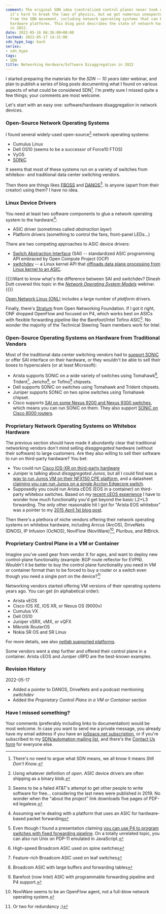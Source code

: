 ```yaml
---
comment: The original SDN idea (centralized control plane) never took off because
  it's hard to break the laws of physics, but we got numerous unexpected benefits
  from the SDN movement, including network operating systems that can be run on third-party
  hardware platforms. This blog post describes the state of network hardware disaggregation
  in 2022.
date: 2022-05-16 06:36:00+00:00
lastmod: 2022-05-17 14:31:00
sdn_hype_tag: back
series:
- sdn_hype
tags:
- SDN
title: Networking Hardware/Software Disaggregation in 2022
---
```

I started preparing the materials for the _SDN -- 10 years later_ webinar, and plan to publish a series of blog posts documenting what I found on various aspects of what could be considered SDN[^SDN]. I'm pretty sure I missed quite a few things; your comments are most welcome.

Let's start with an easy one: software/hardware disaggregation in network devices. 

### Open-Source Network Operating Systems

I found several widely-used open-source[^OS] network operating systems:
<!--more-->
[^OS]: Using whatever definition of _open_. ASIC device drivers are often shipping as a binary blob.

[^SDN]: There's no need to argue what SDN means, we all know it means _Still Don't Know_.

* Cumulus Linux
* Dell OS10 (seems to be a successor of Force10 FTOS)
* VyOS
* [SONiC](https://en.wikipedia.org/wiki/SONiC_(operating_system))

It seems that most of these systems run on a variety of switches from whitebox- and traditional data center switching vendors.

Then there are things likes [FBOSS](https://github.com/facebook/fboss) and [DANOS](https://www.danosproject.org/)[^DANOS]. Is anyone (apart from their creator) using them? I have no idea.

[^DANOS]: Seems to be a failed AT&T's attempt to get other people to write software for free... considering the last news were published in 2019. No wonder when the "about the project" link downloads five pages of PDF-ed legalese.

### Linux Device Drivers

You need at least two software components to glue a network operating system to the hardware[^SW]:

[^SW]: Assuming we're dealing with a platform that uses an ASIC for hardware-based packet forwarding

* ASIC driver (sometimes called *abstraction layer*)
* Platform drivers (something to control the fans, front-panel LEDs...)

There are two competing approaches to ASIC device drivers:

* [Switch Abstraction Interface](https://www.opencompute.org/documents/switch-abstraction-interface-ocp-specification-v0-2-pdf) (SAI) -- standardized ASIC programming API embraced by Open Compute Project (OCP)
* [switchdev](https://www.kernel.org/doc/html/latest/networking/switchdev.html) -- a Linux kernel API that [offloads data plane processing from Linux kernel to an ASIC](/2018/01/packet-forwarding-on-linux-on-software.html).

{{<note info>}}Want to know what's the difference between SAI and switchdev? Dinesh Dutt covered this topic in the _[Network Operating System Models](https://www.ipspace.net/Network_Operating_System_Models)_ webinar.{{</note>}}

[Open Network Linux (ONL)](https://github.com/opencomputeproject/OpenNetworkLinux) includes a large number of *platform* drivers.

Finally, there's [Stratum](https://opennetworking.org/stratum/) from Open Networking Foundation. If I got it right, ONF dropped OpenFlow and focused on P4, which works best on ASICs with flexible forwarding pipeline like the Barefoot/Intel Tofino ASIC[^P4B]. No wonder the majority of the Technical Steering Team members work for Intel.

[^P4B]: Even though I found a presentation claiming [you can use P4 to program switches with fixed forwarding pipeline](https://opennetworking.org/wp-content/uploads/2019/09/3.30pm-Max-Pudelko-Stratum-FPM-Compiler.pdf). On a totally unrelated topic, you can also run Unix on PDP-11 emulated in JavaScript.

### Open-Source Operating Systems on Hardware from Traditional Vendors

Most of the traditional data center switching vendors had to [support SONiC](https://github.com/sonic-net/SONiC/wiki/Supported-Devices-and-Platforms) or offer SAI interface on their hardware, or they wouldn't be able to sell their boxes to hyperscalers (or at least Microsoft):

* Arista supports SONiC on a wide variety of switches using Tomahawk[^TH], Trident[^TD], Jericho[^JR], or Tofino[^TF] chipsets.
* Dell supports SONiC on switches using Tomahawk and Trident chipsets.
* Juniper supports SONiC on two spine switches using Tomahawk chipset.
* Cisco supports [SAI on some Nexus 9200 and Nexus 9300 switches](https://blogs.cisco.com/datacenter/new-portability-options-for-ciscos-data-center-networking), which means you can run SONiC on them. They also support [SONiC on Cisco 8000 routers](https://blogs.cisco.com/sp/cisco-goes-sonic-on-cisco-8000).

[^TH]: High-speed Broadcom ASIC used on spine switches

[^TD]: Feature-rich Broadcom ASIC used on leaf switches

[^JR]: Broadcom ASIC with large buffers and forwarding tables

[^TF]: Barefoot (now Intel) ASIC with programmable forwarding pipeline and P4 support.

### Proprietary Network Operating Systems on Whitebox Hardware

The previous section should have made it abundantly clear that traditional networking vendors don't mind selling _disaggregated_ hardware (without their software) to large customers. Are they also willing to sell their software to run on third-party hardware? You bet:

* You could run [Cisco IOS-XR on third-party hardware](https://xrdocs.io/cloud-scale-networking/blogs/2018-03-08-enabling-ios-xr-on-third-party-network-hardware/)
* Juniper is talking about _disaggregated Junos_, but all I could find was a [way to run Junos VM on their NFX150 CPE platform](https://www.juniper.net/documentation/us/en/software/junos/nfx150-getting-started/topics/topic-map/nfx150-overview.html), and a datasheet [claiming you can run Junos on a single Accton Edgecore switch](https://www.juniper.net/assets/us/en/local/pdf/datasheets/1000641-en.pdf).
* Supposedly you could run Arista cEOS (EOS in a container) on third-party whitebox switches. Based on my [recent cEOS experience](/2022/03/dataplane-quirks-virtual-devices.html) I have to wonder how much functionality you'd get beyond the basic L2+L3 forwarding. The only other reasonable hit I got for "Arista EOS whitebox" was a pointer to my [2015 April 1st blog post](/2015/04/arista-eos-available-on-whitebox.html).

Then there's a plethora of niche vendors offering their network operating systems on whitebox hardware, including Arrcus (ArcOS), DriveNets (DNOS), IP Infusion (OcNOS), NoviFlow (NoviWare)[^NF], Pluribus, and RtBrick.

[^NF]: NoviWare seems to be an OpenFlow agent, not a full-blow network operating system.

### Proprietary Control Plane in a VM or Container

Imagine you've used gear from vendor X for ages, and want to deploy new control-plane functionality (example: BGP route reflector for EVPN). Wouldn't it be better to buy the control plane functionality you need in VM or container format than to be forced to buy a router or a switch even though you need a single port on the device?[^2RED]

Networking vendors started offering VM versions of their operating systems years ago. You can get (in alphabetical order):

* Arista vEOS
* Cisco IOS XE, IOS XR, or Nexus OS (9000v)
* Cumulus VX
* Dell OS10
* Juniper vSRX, vMX, or vQFX
* Mikrotik RouterOS
* Nokia SR OS and SR Linux

For more details, see also [*netlab* supported platforms](https://netlab.tools/platforms/).

Some vendors went a step further and offered their control plane in a container. Arista cEOS and Juniper cRPD are the best-known examples.

[^2RED]: Or two for redundancy ;)

### Revision History

2022-05-17
* Added a pointer to DANOS, DriveNets and a podcast mentioning *switchdev*
* Added the _Proprietary Control Plane in a VM or Container_ section

### Have I missed something?

Your comments (preferably including links to documentation) would be most welcome. In case you want to send me a private message, you already have my email address if you have an [ipSpace.net subscription](https://www.ipspace.net/Subscription/), or if you're subscribed to my [SDN/automation mailing list](https://www.ipspace.net/Subscribe/Five_SDN_Tips), and there's the [Contact Us form](https://www.ipspace.net/Contact) for everyone else.
